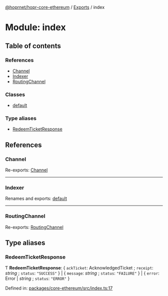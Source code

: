 [@hoprnet/hopr-core-ethereum](../README.md) / [Exports](../modules.md) / index

# Module: index

## Table of contents

### References

- [Channel](index.md#channel)
- [Indexer](index.md#indexer)
- [RoutingChannel](index.md#routingchannel)

### Classes

- [default](../classes/index.default.md)

### Type aliases

- [RedeemTicketResponse](index.md#redeemticketresponse)

## References

### Channel

Re-exports: [Channel](../classes/channel.channel-1.md)

___

### Indexer

Renames and exports: [default](../classes/indexer.default.md)

___

### RoutingChannel

Re-exports: [RoutingChannel](indexer.md#routingchannel)

## Type aliases

### RedeemTicketResponse

Ƭ **RedeemTicketResponse**: { `ackTicket`: AcknowledgedTicket ; `receipt`: *string* ; `status`: ``"SUCCESS"``  } \| { `message`: *string* ; `status`: ``"FAILURE"``  } \| { `error`: Error \| *string* ; `status`: ``"ERROR"``  }

Defined in: [packages/core-ethereum/src/index.ts:17](https://github.com/hoprnet/hoprnet/blob/448a47a/packages/core-ethereum/src/index.ts#L17)
